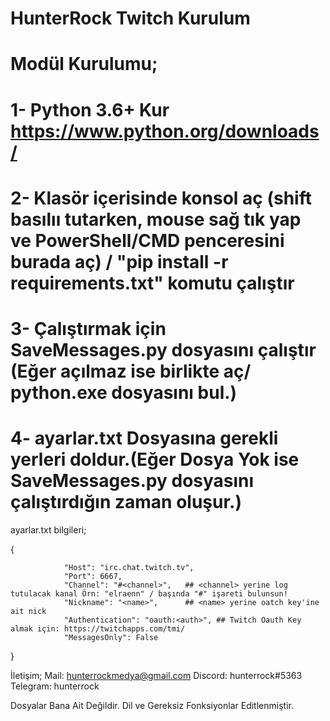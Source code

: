 # HunterRock Twitch Kurulum
# Modül Kurulumu;
# 1- Python 3.6+ Kur https://www.python.org/downloads/
# 2- Klasör içerisinde konsol aç (shift basılıı tutarken, mouse sağ tık yap ve PowerShell/CMD penceresini burada aç) / "pip install -r requirements.txt" komutu çalıştır
# 3- Çalıştırmak için SaveMessages.py dosyasını çalıştır (Eğer açılmaz ise birlikte aç/ python.exe dosyasını bul.)
# 4- ayarlar.txt Dosyasına gerekli yerleri doldur.(Eğer Dosya Yok ise SaveMessages.py dosyasını çalıştırdığın zaman oluşur.)


ayarlar.txt bilgileri;

{
                                    
                "Host": "irc.chat.twitch.tv",
                "Port": 6667,
                "Channel": "#<channel>",   ## <channel> yerine log tutulacak kanal Örn: "elraenn" / başında "#" işareti bulunsun!
                "Nickname": "<name>",      ## <name> yerine oatch key'ine ait nick
                "Authentication": "oauth:<auth>", ## Twitch Oauth Key almak için: https://twitchapps.com/tmi/
                "MessagesOnly": False
}

İletişim;
Mail: hunterrockmedya@gmail.com
Discord: hunterrock#5363
Telegram: hunterrock


Dosyalar Bana Ait Değildir.
Dil ve Gereksiz Fonksiyonlar Editlenmiştir.
